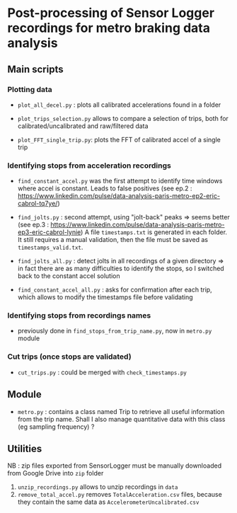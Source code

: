 # Post-processing of Sensor Logger recordings for metro braking data analysis

## Main scripts

### Plotting data

- `plot_all_decel.py` : plots all calibrated accelerations found in a folder

- `plot_trips_selection.py` allows to compare a selection of trips, both for calibrated/uncalibrated and raw/filtered data

- `plot_FFT_single_trip.py`: plots the FFT of calibrated accel of a single trip


### Identifying stops from acceleration recordings

- `find_constant_accel.py` was the first attempt to identify time windows where accel is constant. Leads to false positives
(see ep.2 : https://www.linkedin.com/pulse/data-analysis-paris-metro-ep2-eric-cabrol-tq7ye/)

- `find_jolts.py` : second attempt, using "jolt-back" peaks => seems better
(see ep.3 : https://www.linkedin.com/pulse/data-analysis-paris-metro-ep3-eric-cabrol-lynie)
A file `timestamps.txt` is generated in each folder. It still requires a manual validation, then the file must be saved as `timestamps_valid.txt`.

- `find_jolts_all.py` : detect jolts in all recordings of a given directory
=> in fact there are as many difficulties to identify the stops, so I switched back to the constant accel solution

- `find_constant_accel_all.py` : asks for confirmation after each trip, which allows to modify the timestamps file before validating

### Identifying stops from recordings names

- previously done in `find_stops_from_trip_name.py`, now in `metro.py` module  

### Cut trips (once stops are validated)

- `cut_trips.py` : could be merged with `check_timestamps.py`



## Module

- `metro.py` : contains a class named Trip to retrieve all useful information from the trip name. Shall I also manage quantitative data with this class (eg sampling frequency) ? 


## Utilities


NB : zip files exported from SensorLogger must be manually downloaded from Google Drive into `zip` folder

1. `unzip_recordings.py` allows to unzip recordings in `data` 
2. `remove_total_accel.py` removes `TotalAcceleration.csv` files, because they contain the same data as `AccelerometerUncalibrated.csv`
